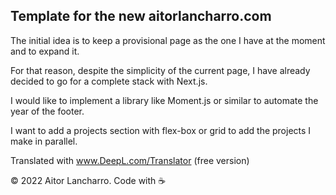 ## Template for the new aitorlancharro.com

The initial idea is to keep a provisional page as the one I have at the moment and to expand it.

For that reason, despite the simplicity of the current page, I have already decided to go for a complete stack with Next.js.

I would like to implement a library like Moment.js or similar to automate the year of the footer.

I want to add a projects section with flex-box or grid to add the projects I make in parallel.

Translated with www.DeepL.com/Translator (free version)

<p>© 2022 Aitor Lancharro.  Code with ☕️</p>
